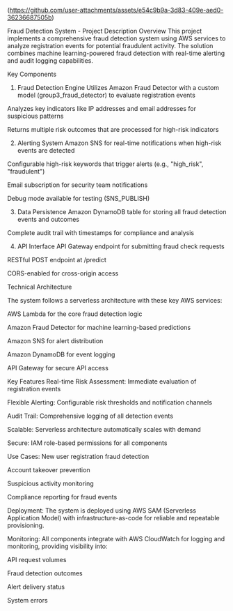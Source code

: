 (https://github.com/user-attachments/assets/e54c9b9a-3d83-409e-aed0-36236687505b)

Fraud Detection System - Project Description
Overview
This project implements a comprehensive fraud detection system using AWS services to analyze registration events for potential fraudulent activity. The solution combines machine learning-powered fraud detection with real-time alerting and audit logging capabilities.

Key Components
1. Fraud Detection Engine
Utilizes Amazon Fraud Detector with a custom model (group3_fraud_detector) to evaluate registration events

Analyzes key indicators like IP addresses and email addresses for suspicious patterns

Returns multiple risk outcomes that are processed for high-risk indicators

2. Alerting System
Amazon SNS for real-time notifications when high-risk events are detected

Configurable high-risk keywords that trigger alerts (e.g., "high_risk", "fraudulent")

Email subscription for security team notifications

Debug mode available for testing (SNS_PUBLISH)

3. Data Persistence
Amazon DynamoDB table for storing all fraud detection events and outcomes

Complete audit trail with timestamps for compliance and analysis

4. API Interface
API Gateway endpoint for submitting fraud check requests

RESTful POST endpoint at /predict

CORS-enabled for cross-origin access

Technical Architecture

The system follows a serverless architecture with these key AWS services:

AWS Lambda for the core fraud detection logic

Amazon Fraud Detector for machine learning-based predictions

Amazon SNS for alert distribution

Amazon DynamoDB for event logging

API Gateway for secure API access

Key Features
Real-time Risk Assessment: Immediate evaluation of registration events

Flexible Alerting: Configurable risk thresholds and notification channels

Audit Trail: Comprehensive logging of all detection events

Scalable: Serverless architecture automatically scales with demand

Secure: IAM role-based permissions for all components

Use Cases:
New user registration fraud detection

Account takeover prevention

Suspicious activity monitoring

Compliance reporting for fraud events

Deployment:
The system is deployed using AWS SAM (Serverless Application Model) with infrastructure-as-code for reliable and repeatable provisioning.

Monitoring:
All components integrate with AWS CloudWatch for logging and monitoring, providing visibility into:

API request volumes

Fraud detection outcomes

Alert delivery status

System errors
